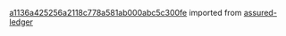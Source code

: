 [a1136a425256a2118c778a581ab000abc5c300fe](https://github.com/insolar/assured-ledger/commit/a1136a425256a2118c778a581ab000abc5c300fe) imported from [assured-ledger](https://github.com/insolar/assured-ledger)

